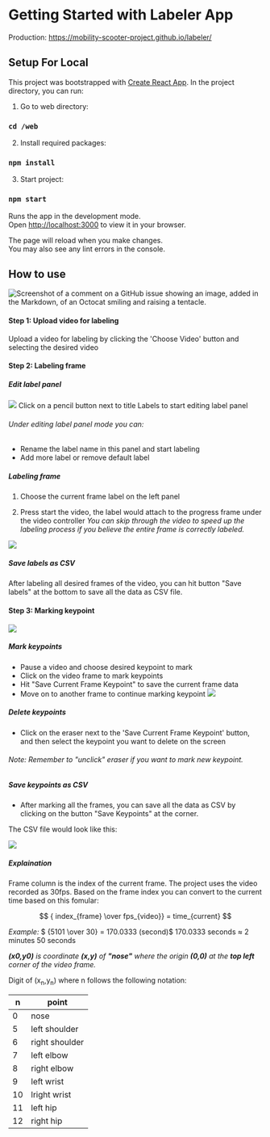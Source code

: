 # Getting Started with Labeler App

Production: https://mobility-scooter-project.github.io/labeler/

## Setup For Local
This project was bootstrapped with [Create React App](https://github.com/facebook/create-react-app).
In the project directory, you can run:
1. Go to web directory:
### `cd /web`

2. Install required packages:
### `npm install`
3. Start project:
### `npm start`

Runs the app in the development mode.\
Open [http://localhost:3000](http://localhost:3000) to view it in your browser.

The page will reload when you make changes.\
You may also see any lint errors in the console.

## How to use

![Screenshot of a comment on a GitHub issue showing an image, added in the Markdown, of an Octocat smiling and raising a tentacle.](../docs/images/app.png)

#### Step 1: Upload video for labeling
Upload a video for labeling by clicking the 'Choose Video' button and selecting the desired video

#### Step 2: Labeling frame

##### Edit label panel
![](../docs/images/label-panel.png)
Click on a pencil button next to title Labels to start editing label panel
###### Under editing label panel mode you can:
- Rename the label name in this panel and start labeling
- Add more label or remove default label


##### Labeling frame
1. Choose the current frame label on the left panel

2. Press start the video, the label would attach to the progress frame under the video controller
*You can skip through the video to speed up the labeling process if you believe the entire frame is correctly labeled.*

![](../docs/videos/label.gif)

##### Save labels as CSV

After labeling all desired frames of the video, you can hit button "Save labels" at the bottom to save all the data as CSV file.

#### Step 3: Marking keypoint
![](../docs/images/keypoints.png)


##### Mark keypoints
- Pause a video and choose desired keypoint to mark
- Click on the video frame to mark keypoints
- Hit "Save Current Frame Keypoint" to save the current frame data
- Move on to another frame to continue marking keypoint
![](../docs/videos/keypoints.gif)
##### Delete keypoints
- Click on the eraser next to the 'Save Current Frame Keypoint' button, and then select the keypoint you want to delete on the screen

###### Note: Remember to "unclick" eraser if you want to mark new keypoint.

##### Save keypoints as CSV
- After marking all the frames, you can save all the data as CSV by clicking on the button "Save Keypoints" at the corner.

The CSV file would look like this:

![](../docs/images/keypointCSV.png)

##### *Explaination*

Frame column is the index of the current frame. The project uses the video recorded as 30fps. Based on the frame index you can convert to the current time based on this fomular:

$$ { index_{frame} \over fps_{video}} = time_{current} $$

*Example:*
$ {5101 \over 30}  = 170.0333 (second)$
170.0333 seconds $\approx$ 2 minutes 50 seconds



*__(x0,y0)__ is coordinate __(x,y)__ of __"nose"__ where the origin __(0,0)__ at the __top left__ corner of the video frame.*

Digit of (x<sub>n</sub>,y<sub>n</sub>) where n follows the following notation:

| n | point | 
|---|---|
| 0 | nose | 
| 5  | left shoulder  |
| 6  | right shoulder |
| 7  | left elbow  |
| 8  | right elbow  |
| 9  | left wrist  |
| 10  | lright wrist  |
| 11  | left hip  |
| 12  | right hip  |



